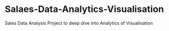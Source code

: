 # Salaes-Data-Analytics-Visualisation
Sales Data Analysis Project to deep dive into Analytics of Visualisation
